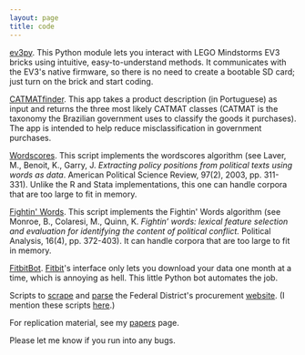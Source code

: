 ```yaml
---
layout: page
title: code
---
```


[ev3py](https://github.com/thiagomarzagao/ev3py). This Python module lets you interact with LEGO Mindstorms EV3 bricks using intuitive, easy-to-understand methods. It communicates with the EV3's native firmware, so there is no need to create a bootable SD card; just turn on the brick and start coding.

[CATMATfinder](https://github.com/thiagomarzagao/catmatfinder). This app takes a product description (in Portuguese) as input and returns the three most likely CATMAT classes (CATMAT is the taxonomy the Brazilian government uses to classify the goods it purchases). The app is intended to help reduce misclassification in government purchases.

<a href="http://thiagomarzagao.com/2013/06/10/wordscores-in-python/">Wordscores</a>. This script implements the wordscores algorithm (see Laver, M., Benoit, K., Garry, J. <em>Extracting policy positions from political texts using words as data</em>. American Political Science Review, 97(2), 2003, pp. 311-331). Unlike the R and Stata implementations, this one can handle corpora that are too large to fit in memory.

<a href="http://thiagomarzagao.com/2013/06/24/130/">Fightin' Words</a>. This script implements the Fightin' Words algorithm (see Monroe, B., Colaresi, M., Quinn, K. <em>Fightin’ words: lexical feature selection and evaluation for identifying the content of political conflict.</em> Political Analysis, 16(4), pp. 372-403). It can handle corpora that are too large to fit in memory.

[FitbitBot](https://github.com/thiagomarzagao/fitbit). [Fitbit](https://fitbit.com)'s interface only lets you download your data one month at a time, which is annoying as hell. This little Python bot automates the job.

Scripts to <a href="https://gist.github.com/thiagomarzagao/0288f7ec358caf40a554">scrape</a> and <a href="https://gist.github.com/thiagomarzagao/f5b78bd8a4bc874b9846">parse</a> the Federal District's procurement <a href="https://www.compras.df.gov.br/publico/">website</a>. (I mention these scripts <a href="http://thiagomarzagao.com/2015/01/20/classifying-goods-and-services/">here</a>.)

For replication material, see my <a href="http://thiagomarzagao.com/papers/">papers</a> page.

Please let me know if you run into any bugs.